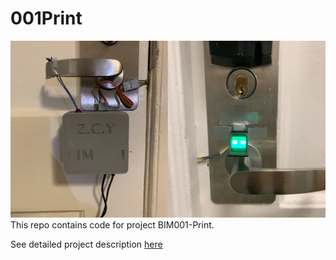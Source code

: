 # 001Print

![Cover](util/BIM001.jpg)
This repo contains code for project BIM001-Print. 

See detailed project description [here](https://zhouchengyang.com/2021/11/26/BIM001-print/)

